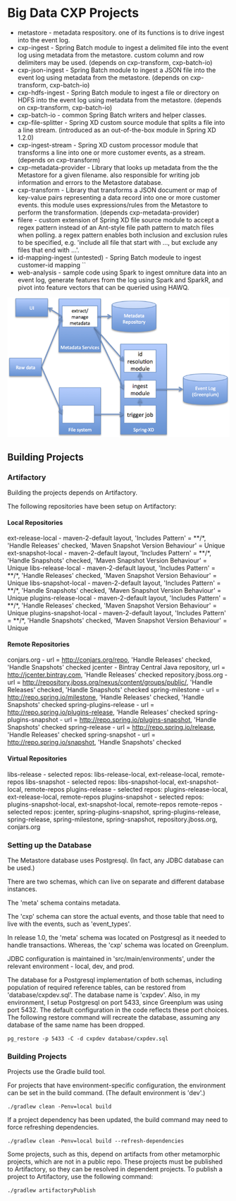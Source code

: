 # Big Data CXP Projects

* metastore - metadata respository. one of its functions is to drive ingest into the event log.
* cxp-ingest - Spring Batch module to ingest a delimited file into the event log using metadata from the metastore. custom column and row delimiters may be used. (depends on cxp-transform, cxp-batch-io)
* cxp-json-ingest - Spring Batch module to ingest a JSON file into the event log using metadata from the metastore. (depends on cxp-transform, cxp-batch-io)
* cxp-hdfs-ingest - Spring Batch module to ingest a file or directory on HDFS into the event log using metadata from the metastore. (depends on cxp-transform, cxp-batch-io)
* cxp-batch-io - common Spring Batch writers and helper classes.
* cxp-file-splitter - Spring XD custom source module that splits a file into a line stream. (introduced as an out-of-the-box module in Spring XD 1.2.0)
* cxp-ingest-stream - Spring XD custom processor module that transforms a line into one or more customer events, as a stream. (depends on cxp-transform)
* cxp-metadata-provider - Library that looks up metadata from the the Metastore for a given filename. also responsible for writing job information and errors to the Metastore database.
* cxp-transform - Library that transforms a JSON document or map of key-value pairs representing a data record into one or more customer events. this module uses expressions/rules from the Metastore to perform the transformation. (depends cxp-metadata-provider)
* filere - custom extension of Spring XD file source module to accept a regex pattern instead of an Ant-style file path pattern to match files when polling. a regex pattern enables both inclusion and exclusion rules to be specified, e.g. 'include all file that start with ..., but exclude any files that end with ...'.
* id-mapping-ingest (untested) - Spring Batch modeule to ingest customer-id mapping ``
* web-analysis - sample code using Spark to ingest omniture data into an event log, generate features from the log using Spark and SparkR, and pivot into feature vectors that can be queried using HAWQ.

![](assets/components.png)

## Building Projects

### Artifactory

Building the projects depends on Artifactory.

The following repositories have been setup on Artifactory:

#### Local Repositories

ext-release-local - maven-2-default layout, 'Includes Pattern' = \*\*/\*, 'Handle Releases' checked, 'Maven Snapshot Version Behaviour' = Unique
ext-snapshot-local - maven-2-default layout, 'Includes Pattern' = \*\*/\*, 'Handle Snapshots' checked, 'Maven Snapshot Version Behaviour' = Unique
libs-release-local - maven-2-default layout, 'Includes Pattern' = \*\*/\*, 'Handle Releases' checked, 'Maven Snapshot Version Behaviour' = Unique
libs-snapshot-local - maven-2-default layout, 'Includes Pattern' = \*\*/\*, 'Handle Snapshots' checked, 'Maven Snapshot Version Behaviour' = Unique
plugins-release-local - maven-2-default layout, 'Includes Pattern' = \*\*/\*, 'Handle Releases' checked, 'Maven Snapshot Version Behaviour' = Unique
plugins-snapshot-local - maven-2-default layout, 'Includes Pattern' = \*\*/\*, 'Handle Snapshots' checked, 'Maven Snapshot Version Behaviour' = Unique

#### Remote Repositories

conjars.org - url = http://conjars.org/repo, 'Handle Releases' checked, 'Handle Snapshots' checked
jcenter - Bintray Central Java repository, url = http://jcenter.bintray.com, 'Handle Releases' checked
repository.jboss.org - url = http://repository.jboss.org/nexus/content/groups/public/, 'Handle Releases' checked, 'Handle Snapshots' checked
spring-milestone - url = http://repo.spring.io/milestone, 'Handle Releases' checked, 'Handle Snapshots' checked
spring-plugins-release - url = http://repo.spring.io/plugins-release, 'Handle Releases' checked
spring-plugins-snapshot - url = http://repo.spring.io/plugins-snapshot, 'Handle Snapshots' checked
spring-release - url = http://repo.spring.io/release, 'Handle Releases' checked
spring-snapshot - url = http://repo.spring.io/snapshot, 'Handle Snapshots' checked

#### Virtual Repositories

libs-release - selected repos: libs-release-local, ext-release-local, remote-repos
libs-snapshot - selected repos: libs-snapshot-local, ext-snapshot-local, remote-repos
plugins-release - selected repos: plugins-release-local, ext-release-local, remote-repos
plugins-snapshot - selected repos: plugins-snapshot-local, ext-snapshot-local, remote-repos
remote-repos - selected repos: jcenter, spring-plugins-snapshot, spring-plugins-release, spring-release, spring-milestone, spring-snapshot, repository.jboss.org, conjars.org

### Setting up the Database

The Metastore database uses Postgresql. (In fact, any JDBC database can be used.)

There are two schemas, which can live on separate and different database instances.

The 'meta' schema contains metadata.

The 'cxp' schema can store the actual events, and those table that need to live with the events, such as 'event_types'.

In release 1.0, the 'meta' schema was located on Postgresql as it needed to handle transactions. Whereas, the 'cxp' schema was located on Greenplum.

JDBC configuration is maintained in 'src/main/environments', under the relevant environment - local, dev, and prod.

The database for a Postgresql implementation of both schemas, including population of required reference tables, can be restored from 'database/cxpdev.sql'. The database name is 'cxpdev'. Also, in my environment, I setup Postgresql on port 5433, since Greenplum was using port 5432. The default configuration in the code reflects these port choices. The following restore command will recreate the database, assuming any database of the same name has been dropped.

    pg_restore -p 5433 -C -d cxpdev database/cxpdev.sql

### Building Projects

Projects use the Gradle build tool.

For projects that have environment-specific configuration, the environment can be set in the build command. (The default environment is 'dev'.)

    ./gradlew clean -Penv=local build

If a project dependency has been updated, the build command may need to force refreshing dependencies.

    ./gradlew clean -Penv=local build --refresh-dependencies

Some projects, such as this, depend on artifacts from other metamorphic projects, which are not in a public repo. These projects must be published to Artifactory, so they can be resolved in dependent projects. To publish a project to Artifactory, use the following command:

    ./gradlew artifactoryPublish
